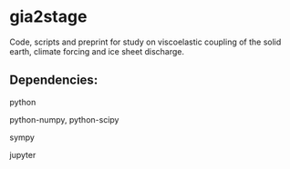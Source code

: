 # gia2stage

Code, scripts and preprint for study on viscoelastic coupling of the solid earth, climate forcing and ice sheet discharge.

## Dependencies:

python

python-numpy, python-scipy

sympy

jupyter